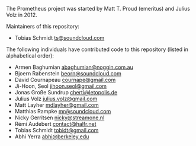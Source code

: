 The Prometheus project was started by Matt T. Proud (emeritus) and
Julius Volz in 2012.

Maintainers of this repository:

* Tobias Schmidt <ts@soundcloud.com>

The following individuals have contributed code to this repository
(listed in alphabetical order):

* Armen Baghumian <abaghumian@noggin.com.au>
* Bjoern Rabenstein <beorn@soundcloud.com>
* David Cournapeau <cournape@gmail.com>
* Ji-Hoon, Seol <jihoon.seol@gmail.com>
* Jonas Große Sundrup <cherti@letopolis.de>
* Julius Volz <julius.volz@gmail.com>
* Matt Layher <mdlayher@gmail.com>
* Matthias Rampke <mr@soundcloud.com>
* Nicky Gerritsen <nicky@streamone.nl>
* Rémi Audebert <contact@halfr.net>
* Tobias Schmidt <tobidt@gmail.com>
* Abhi Yerra <abhi@berkeley.edu>

